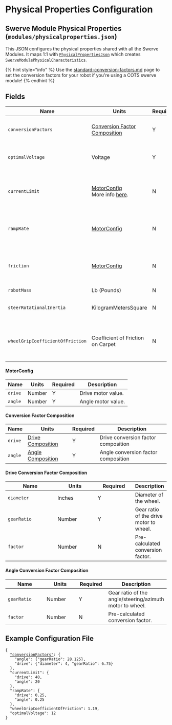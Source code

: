 # Physical Properties Configuration

## Swerve Module Physical Properties (`modules/physicalproperties.json`)

This JSON configures the physical properties shared with all the Swerve Modules. It maps 1:1 with [`PhysicalPropertiesJson`](https://broncbotz3481.github.io/YAGSL/swervelib/parser/json/PhysicalPropertiesJson.html) which creates [`SwerveModulePhysicalCharacteristics`](https://broncbotz3481.github.io/YAGSL/swervelib/parser/SwerveModulePhysicalCharacteristics.html).

{% hint style="info" %}
Use the [standard-conversion-factors.md](../standard-conversion-factors.md "mention") page to set the conversion factors for your robot if you're using a COTS swerve module!
{% endhint %}

## Fields

<table data-full-width="true"><thead><tr><th>Name</th><th>Units</th><th width="115">Required</th><th>Description</th></tr></thead><tbody><tr><td><code>conversionFactors</code></td><td><a href="physical-properties-configuration.md#conversion-factor-composition">Conversion Factor Composition</a></td><td>Y</td><td>Conversion factor composition. Factor is calculated on startup.</td></tr><tr><td><code>optimalVoltage</code></td><td>Voltage</td><td>Y</td><td>Optimal voltage to compensate to and base feedforward calculations off of.</td></tr><tr><td><code>currentLimit</code></td><td><a href="physical-properties-configuration.md#motorconfig">MotorConfig</a><br>More info <a href="../../fundamentals/swerve-modules.md#current-limiting">here</a>.</td><td>N</td><td>The current limit in AMPs to apply to the motors. Supply limit for SparkMAXs, Stator limit for TalonFXs.</td></tr><tr><td><code>rampRate</code></td><td><a href="physical-properties-configuration.md#motorconfig">MotorConfig</a></td><td>N</td><td>The minimum number of seconds to take for the motor to go from 0 to full throttle.</td></tr><tr><td><code>friction</code></td><td><a href="physical-properties-configuration.md#motorconfig">MotorConfig</a></td><td>N</td><td>The minimum voltage to move the wheel or module. Defaults to <code>0.2</code> for drive motors, and <code>0.3</code> for angle motors.</td></tr><tr><td><code>robotMass</code></td><td>Lb (Pounds)</td><td>N</td><td>Default is <code>50</code>kgs.</td></tr><tr><td><code>steerRotationalInertia</code></td><td>KilogramMetersSquare</td><td>N</td><td>The rotational inertia in <code>KilogramMetersSquare</code> . Defaults to <code>0.03</code>.</td></tr><tr><td><code>wheelGripCoefficientOfFriction</code></td><td>Coefficient of Friction on Carpet</td><td>N</td><td>The grip tape coefficient of friction on carpet. Used to calculate the practical maximum acceleration.</td></tr></tbody></table>

#### MotorConfig

| Name    | Units  | Required | Description        |
| ------- | ------ | -------- | ------------------ |
| `drive` | Number | Y        | Drive motor value. |
| `angle` | Number | Y        | Angle motor value. |

#### Conversion Factor Composition

<table><thead><tr><th>Name</th><th>Units</th><th width="62">Required</th><th>Description</th></tr></thead><tbody><tr><td><code>drive</code></td><td><a href="physical-properties-configuration.md#drive-conversion-factor-composition">Drive Composition</a></td><td>Y</td><td>Drive conversion factor composition </td></tr><tr><td><code>angle</code></td><td><a href="physical-properties-configuration.md#angle-conversion-factor-composition">Angle Composition</a></td><td>Y</td><td>Angle conversion factor composition</td></tr></tbody></table>

#### Drive Conversion Factor Composition

<table><thead><tr><th width="149">Name</th><th width="117">Units</th><th width="106">Required</th><th>Description</th></tr></thead><tbody><tr><td><code>diameter</code></td><td>Inches</td><td>Y</td><td>Diameter of the wheel.</td></tr><tr><td><code>gearRatio</code></td><td>Number</td><td>Y</td><td>Gear ratio of the drive motor to wheel.</td></tr><tr><td><code>factor</code></td><td>Number</td><td>N</td><td>Pre-calculated conversion factor.</td></tr></tbody></table>

#### Angle Conversion Factor Composition

<table><thead><tr><th width="156">Name</th><th width="123">Units</th><th width="87">Required</th><th>Description</th></tr></thead><tbody><tr><td><code>gearRatio</code></td><td>Number</td><td>Y</td><td>Gear ratio of the angle/steering/azimuth motor to wheel.</td></tr><tr><td><code>factor</code></td><td>Number</td><td>N</td><td>Pre-calculated conversion factor.</td></tr></tbody></table>

## Example Configuration File

<pre class="language-json"><code class="lang-json">{
  <a data-footnote-ref href="#user-content-fn-1">"conversionFactors"</a>: {
	"angle": {"gearRatio": 28.125},
	"drive": {"diameter": 4, "gearRatio": 6.75}
  },
  "currentLimit": {
    "drive": 40,
    "angle": 20
  },
  "rampRate": {
    "drive": 0.25,
    "angle": 0.25
  },
  "wheelGripCoefficientOfFriction": 1.19,
  "optimalVoltage": 12
}
</code></pre>

[^1]: Can be found for COTS swerve modules in [standard-conversion-factors.md](../standard-conversion-factors.md "mention")
